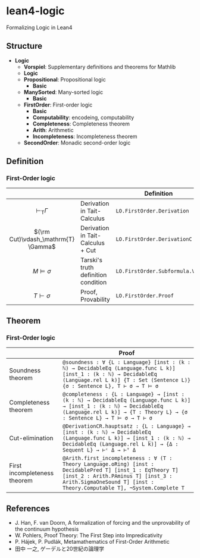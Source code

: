 # lean4-logic
Formalizing Logic in Lean4

## Structure
- **Logic**
  - **Vorspiel**: Supplementary definitions and theorems for Mathlib
  - **Logic**
  - **Propositional**: Propositional logic
    - **Basic**
  - **ManySorted**: Many-sorted logic
    - **Basic**
  - **FirstOrder**: First-order logic
    - **Basic**
    - **Computability**: encodeing, computability
    - **Completeness**: Completeness theorem
    - **Arith**: Arithmetic
    - **Incompleteness**: Incompleteness theorem
  - **SecondOrder**: Monadic second-order logic

## Definition
### First-Order logic

|                                     |                                     | Definition                      | Notation  |
| :----:                              | ----                                | ----                            | :----:    |
| $\vdash_\mathrm{T} \Gamma$          | Derivation in Tait-Calculus         |  `LO.FirstOrder.Derivation`     | `⊢ᵀ Γ`    |
| $(\rm Cut)\vdash_\mathrm{T} \Gamma$ | Derivation in Tait-Calculus + Cut   |  `LO.FirstOrder.DerivationC`    | `⊢ᶜ Γ`    |
| $M \models \sigma$                  | Tarski's truth definition condition |  `LO.FirstOrder.Subformula.Val` | `M ⊧ σ`   |
| $T \vdash \sigma$                   | Proof, Provability                  |  `LO.FirstOrder.Proof`          | `T ⊢ σ`, `T ⊢! σ` |

## Theorem
### First-Order logic

|                                | Proof                                    | 
| ----                           | ----                                     |
| Soundness theorem              | `@soundness : ∀ {L : Language} [inst : (k : ℕ) → DecidableEq (Language.func L k)] [inst_1 : (k : ℕ) → DecidableEq (Language.rel L k)] {T : Set (Sentence L)} {σ : Sentence L}, T ⊢ σ → T ⊨ σ` |
| Completeness theorem           | `@completeness : {L : Language} → [inst : (k : ℕ) → DecidableEq (Language.func L k)] → [inst_1 : (k : ℕ) → DecidableEq (Language.rel L k)] → {T : Theory L} → {σ : Sentence L} → T ⊨ σ → T ⊢ σ` |
| Cut-elimination                | `@DerivationCR.hauptsatz : {L : Language} → [inst : (k : ℕ) → DecidableEq (Language.func L k)] → [inst_1 : (k : ℕ) → DecidableEq (Language.rel L k)] → {Δ : Sequent L} → ⊢ᶜ Δ → ⊢ᵀ Δ` |
| First incompleteness theorem   | `@Arith.first_incompleteness : ∀ (T : Theory Language.oRing) [inst : DecidablePred T] [inst_1 : EqTheory T] [inst_2 : Arith.PAminus T] [inst_3 : Arith.SigmaOneSound T] [inst : Theory.Computable T], ¬System.Complete T` |

## References
- J. Han, F. van Doorn, A formalization of forcing and the unprovability of the continuum hypothesis
- W. Pohlers, Proof Theory: The First Step into Impredicativity
- P. Hájek, P. Pudlák, Metamathematics of First-Order Arithmetic
- 田中 一之, ゲーデルと20世紀の論理学
